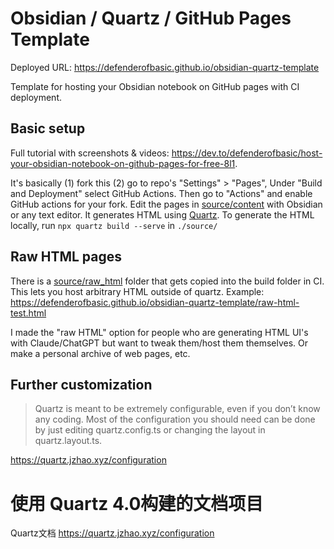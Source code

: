 # Obsidian / Quartz / GitHub Pages Template

Deployed URL: https://defenderofbasic.github.io/obsidian-quartz-template

Template for hosting your Obsidian notebook on GitHub pages with CI deployment. 

## Basic setup

Full tutorial with screenshots & videos: https://dev.to/defenderofbasic/host-your-obsidian-notebook-on-github-pages-for-free-8l1. 

It's basically (1) fork this (2) go to repo's "Settings" > "Pages", Under "Build and Deployment" select GitHub Actions. Then go to "Actions" and enable GitHub actions for your fork. Edit the pages in [source/content](./source/content) with Obsidian or any text editor. It generates HTML using [Quartz](https://github.com/jackyzha0/quartz). To generate the HTML locally, run `npx quartz build --serve` in `./source/`

## Raw HTML pages

There is a [source/raw_html](./source/raw_html) folder that gets copied into the build folder in CI. This lets you host arbitrary HTML outside of quartz. Example: https://defenderofbasic.github.io/obsidian-quartz-template/raw-html-test.html

I made the "raw HTML" option for people who are generating HTML UI's with Claude/ChatGPT but want to tweak them/host them themselves. Or make a personal archive of web pages, etc.

## Further customization

> Quartz is meant to be extremely configurable, even if you don’t know any coding. Most of the configuration you should need can be done by just editing quartz.config.ts or changing the layout in quartz.layout.ts.

https://quartz.jzhao.xyz/configuration

# 使用 Quartz 4.0构建的文档项目
Quartz文档 https://quartz.jzhao.xyz/configuration  
